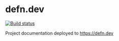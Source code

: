 # defn.dev

[![Build status](https://badge.buildkite.com/879feda30e2616b22929338672877e85dfe82f60eb47df2e6a.svg)](https://buildkite.com/defn/dev)

Project documentation deployed to https://defn.dev
